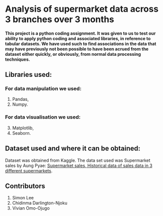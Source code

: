 # Analysis of supermarket data across 3 branches over 3 months

#### This project is a python coding assignment. It was given to us to test our ability to apply python coding and associated libraries, in reference to tabular datasets. We have used such to find associations in the data that may have previously not been possible to have been acrued from the dataset either quickly, or obviously, from normal data processing techniques.  

## Libraries used: 

### For data manipulation we used:
1. Pandas,
2. Numpy.

### For data visualisation we used:
3. Matplotlib,
4. Seaborn.

## Dataset used and where it can be obtained:
Dataset was obtained from Kaggle. The data set used was Supermarket sales by Aung Pyae: [Supermarket sales, Historical data of sales data in 3 different supermarkets](https://www.kaggle.com/aungpyaeap/supermarket-sales).

## Contributors
1. Simon Lee
2. Chidinma Darlington-Njoku
3. Vivian Omo-Ojugo
